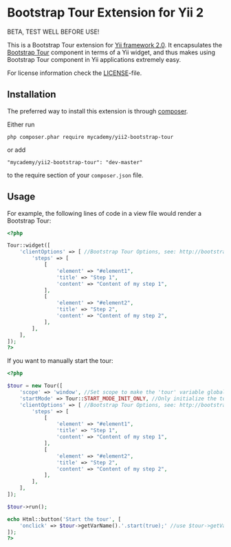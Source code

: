 Bootstrap Tour Extension for Yii 2
=====================================

BETA, TEST WELL BEFORE USE!

This is a Bootstrap Tour extension for [Yii framework 2.0](http://www.yiiframework.com). It encapsulates the [Bootstrap Tour](https://github.com/sorich87/bootstrap-tour) component in terms of a Yii widget,
and thus makes using Bootstrap Tour component in Yii applications extremely easy.

For license information check the [LICENSE](LICENSE)-file.

Installation
------------

The preferred way to install this extension is through [composer](http://getcomposer.org/download/).

Either run

```
php composer.phar require mycademy/yii2-bootstrap-tour
```

or add

```
"mycademy/yii2-bootstrap-tour": "dev-master"
```

to the require section of your `composer.json` file.

Usage
----

For example, the following lines of code in a view file would render a Bootstrap Tour:

```php
<?php

Tour::widget([
    'clientOptions' => [ //Bootstrap Tour Options, see: http://bootstraptour.com/api/
        'steps' => [
            [
                'element' => "#element1",
                'title' => "Step 1",
                'content' => "Content of my step 1",
            ],
            [
                'element' => "#element2",
                'title' => "Step 2",
                'content' => "Content of my step 2",
            ],
        ],
    ],
]);
?>
```

If you want to manually start the tour:

```php
<?php

$tour = new Tour([
    'scope' => 'window', //Set scope to make the 'tour' variable global
    'startMode' => Tour::START_MODE_INIT_ONLY, //Only initialize the tour
    'clientOptions' => [ //Bootstrap Tour Options, see: http://bootstraptour.com/api/
        'steps' => [
            [
                'element' => "#element1",
                'title' => "Step 1",
                'content' => "Content of my step 1",
            ],
            [
                'element' => "#element2",
                'title' => "Step 2",
                'content' => "Content of my step 2",
            ],
        ],
    ],
]);

$tour->run();

echo Html::button('Start the tour', [
    'onclick' => $tour->getVarName().'.start(true);' //use $tour->getVarName() to get the reference to the 'tour' var name
]);
?>
```